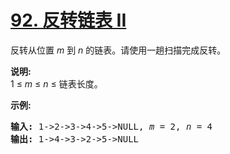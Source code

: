 # [92. 反转链表 II](https://leetcode-cn.com/problems/reverse-linked-list-ii/)

<p>反转从位置 <em>m</em> 到 <em>n</em> 的链表。请使用一趟扫描完成反转。</p>

<p><strong>说明:</strong><br>
1 &le;&nbsp;<em>m</em>&nbsp;&le;&nbsp;<em>n</em>&nbsp;&le; 链表长度。</p>

<p><strong>示例:</strong></p>

<pre><strong>输入:</strong> 1-&gt;2-&gt;3-&gt;4-&gt;5-&gt;NULL, <em>m</em> = 2, <em>n</em> = 4
<strong>输出:</strong> 1-&gt;4-&gt;3-&gt;2-&gt;5-&gt;NULL</pre>
